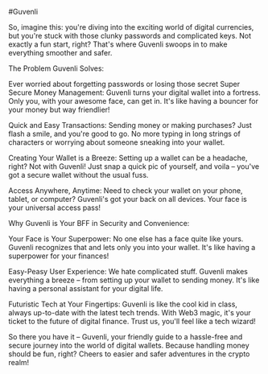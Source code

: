 #Guvenli

So, imagine this: you're diving into the exciting world of digital currencies, but you're stuck with those clunky passwords and complicated keys. Not exactly a fun start, right? That's where Guvenli swoops in to make everything smoother and safer.

The Problem Guvenli Solves:

Ever worried about forgetting passwords or losing those secret Super Secure Money Management:
Guvenli turns your digital wallet into a fortress. Only you, with your awesome face, can get in. It's like having a bouncer for your money but way friendlier!

Quick and Easy Transactions:
Sending money or making purchases? Just flash a smile, and you're good to go. No more typing in long strings of characters or worrying about someone sneaking into your wallet.

Creating Your Wallet is a Breeze:
Setting up a wallet can be a headache, right? Not with Guvenli! Just snap a quick pic of yourself, and voila – you've got a secure wallet without the usual fuss.

Access Anywhere, Anytime:
Need to check your wallet on your phone, tablet, or computer? Guvenli's got your back on all devices. Your face is your universal access pass!

Why Guvenli is Your BFF in Security and Convenience:

Your Face is Your Superpower:
No one else has a face quite like yours. Guvenli recognizes that and lets only you into your wallet. It's like having a superpower for your finances!

Easy-Peasy User Experience:
We hate complicated stuff. Guvenli makes everything a breeze – from setting up your wallet to sending money. It's like having a personal assistant for your digital life.

Futuristic Tech at Your Fingertips:
Guvenli is like the cool kid in class, always up-to-date with the latest tech trends. With Web3 magic, it's your ticket to the future of digital finance. Trust us, you'll feel like a tech wizard!

So there you have it – Guvenli, your friendly guide to a hassle-free and secure journey into the world of digital wallets. Because handling money should be fun, right? Cheers to easier and safer adventures in the crypto realm!
